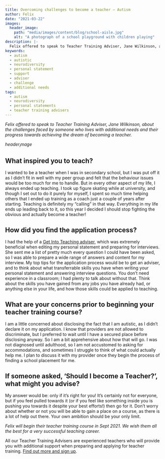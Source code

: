 ```yaml
---
title: Overcoming challenges to become a teacher — Autism
author: Felix
date: "2021-03-22"
images:
  header_image:
    path: "media/images/content/blog/school-aisle.jpg"
    alt: "A photograph of a school playground with children playing"
description: |-
  Felix offered to speak to Teacher Training Adviser, Jane Wilkinson, about the challenges faced by someone who lives with additional needs and their progress towards achieving the dream of becoming a teacher.
keywords:
  - autism
  - autistic
  - neurodiversity
  - personal statement
  - support
  - adviser
  - challenge
  - additional needs
tags:
  - autism
  - neurodiversity
  - personal statements
  - teacher training advisers
---
```


*Felix offered to speak to Teacher Training Adviser, Jane Wilkinson, about the challenges faced by someone who lives with additional needs and their progress towards achieving the dream of becoming a teacher.*

$header_image$

## What inspired you to teach?

I wanted to be a teacher when I was in secondary school, but I was put off it as I didn’t fit in well with my peer group and felt that the behaviour issues would be too much for me to handle. But in every other aspect of my life, I always ended up teaching. I took up figure skating while at university, and though I set out to do it purely for myself, I spent so much time helping others that I ended up training as a coach just a couple of years after starting. Teaching is definitely my “calling” in that way. Everything in my life ends up leading back to it, so this year I decided I should stop fighting the obvious and actually become a teacher!

## How did you find the application process?

I had the help of a [Get Into Teaching adviser](/tta-service), which was extremely beneficial when editing my personal statement and preparing for interviews. She sent me a list of pretty much every question I could have been asked, so I was able to prepare a wide range of answers and content for my interview. My top tips for the application process would be to get an adviser, and to think about what transferrable skills you have when writing your personal statement and answering interview questions. You don’t need experience in a classroom; I had plenty to talk about without that. Think about the skills you have gained from any jobs you have already had, or anything else in your life, and how those skills could be applied to teaching.

## What are your concerns prior to beginning your teacher training course?

I am a little concerned about disclosing the fact that I am autistic, as I didn’t declare it on my application. I know that providers are not allowed to discriminate, but I preferred to wait until I have a secured place before disclosing anyway. So I am a bit apprehensive about how that will go. I was not diagnosed until adulthood, so I am not accustomed to asking for accommodations, and sometimes I struggle to think of what could actually help me. I plan to discuss it with my provider once they begin the process of finding a school placement for me.

## If someone asked, ‘Should I become a Teacher?’, what might you advise?

My answer would be: only if it’s right for you! It’s certainly not for everyone, but if you feel pulled towards it (or if you feel like something inside you is pushing you towards it despite your best efforts!) then go for it. Don’t worry about whether or not you will be able to gain a place on a course, as there is a lot of help out there. Your own ambition should be your only limit.

*Felix will begin their teacher training course in Sept 2021. We wish them all the best for a very successful teaching career.*

All our Teacher Training Advisers are experienced teachers who will provide you with additional support when preparing and applying for teacher training. [Find out more and sign up](/teacher-training-advisers).
